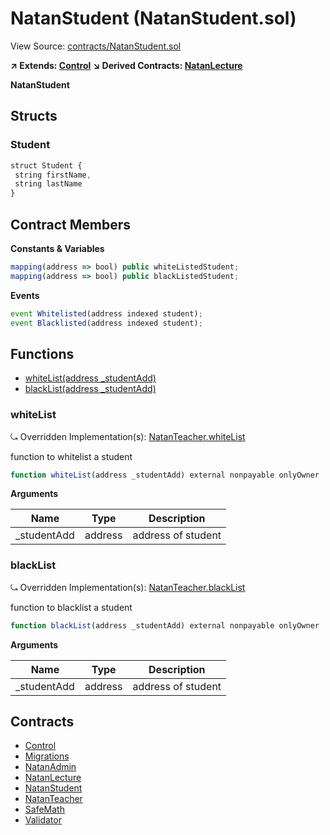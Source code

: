 # NatanStudent (NatanStudent.sol)

View Source: [contracts/NatanStudent.sol](../contracts/NatanStudent.sol)

**↗ Extends: [Control](Control.md)**
**↘ Derived Contracts: [NatanLecture](NatanLecture.md)**

**NatanStudent**

## Structs
### Student

```js
struct Student {
 string firstName,
 string lastName
}
```

## Contract Members
**Constants & Variables**

```js
mapping(address => bool) public whiteListedStudent;
mapping(address => bool) public blackListedStudent;

```

**Events**

```js
event Whitelisted(address indexed student);
event Blacklisted(address indexed student);
```

## Functions

- [whiteList(address _studentAdd)](#whitelist)
- [blackList(address _studentAdd)](#blacklist)

### whiteList

⤿ Overridden Implementation(s): [NatanTeacher.whiteList](NatanTeacher.md#whitelist)

function to whitelist a student

```js
function whiteList(address _studentAdd) external nonpayable onlyOwner 
```

**Arguments**

| Name        | Type           | Description  |
| ------------- |------------- | -----|
| _studentAdd | address | address of student | 

### blackList

⤿ Overridden Implementation(s): [NatanTeacher.blackList](NatanTeacher.md#blacklist)

function to blacklist a student

```js
function blackList(address _studentAdd) external nonpayable onlyOwner 
```

**Arguments**

| Name        | Type           | Description  |
| ------------- |------------- | -----|
| _studentAdd | address | address of student | 

## Contracts

* [Control](Control.md)
* [Migrations](Migrations.md)
* [NatanAdmin](NatanAdmin.md)
* [NatanLecture](NatanLecture.md)
* [NatanStudent](NatanStudent.md)
* [NatanTeacher](NatanTeacher.md)
* [SafeMath](SafeMath.md)
* [Validator](Validator.md)
